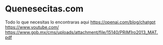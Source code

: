 # Quenesecitas.com
Todo lo que necesitas lo encontraras aqui 
https://openai.com/blog/chatgpt
https://www.youtube.com/
https://www.gob.mx/cms/uploads/attachment/file/15140/PRiM1ro2013_MAT.pdf
